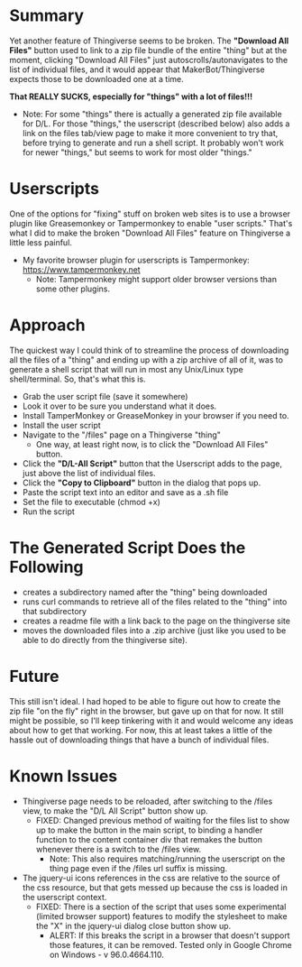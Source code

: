 # Summary
Yet another feature of Thingiverse seems to be broken.  The **"Download All Files"** button 
used to link to a zip file bundle of the entire "thing" but at the moment, clicking
"Download All Files" just autoscrolls/autonavigates to the list of individual files,
and it would appear that MakerBot/Thingiverse expects those to be downloaded one at a time.

**That REALLY SUCKS, especially for "things" with a lot of files!!!**

* Note: For some "things" there is actually a generated zip file available for D/L.  For 
those "things," the userscript (described below) also adds a link on the files tab/view
page to make it more convenient to try that, before trying to generate and run a shell
script.  It probably won't work for newer "things," but seems to work for most older
"things."

# Userscripts
One of the options for "fixing" stuff on broken web sites is to use a browser plugin
like Greasemonkey or Tampermonkey to enable "user scripts."  That's what I did to make
the broken "Download All Files" feature on Thingiverse a little less painful.

* My favorite browser plugin for userscripts is Tampermonkey: https://www.tampermonkey.net
  * Note: Tampermonkey might support older browser versions than some other plugins.

# Approach
The quickest way I could think of to streamline the process of downloading all the files
of a "thing" and ending up with a zip archive of all of it, was to generate a shell
script that will run in most any Unix/Linux type shell/terminal.  So, that's what this is.

* Grab the user script file (save it somewhere)
* Look it over to be sure you understand what it does.
* Install TamperMonkey or GreaseMonkey in your browser if you need to.
* Install the user script
* Navigate to the "/files" page on a Thingiverse "thing" 
  * One way, at least right now, is to click the "Download All Files" button.
* Click the **"D/L-All Script"** button that the Userscript adds to the page, just above the list of individual files.
* Click the **"Copy to Clipboard"** button in the dialog that pops up.
* Paste the script text into an editor and save as a .sh file
* Set the file to executable (chmod +x)
* Run the script

# The Generated Script Does the Following
* creates a subdirectory named after the "thing" being downloaded
* runs curl commands to retrieve all of the files related to the "thing" into that subdirectory
* creates a readme file with a link back to the page on the thingiverse site
* moves the downloaded files into a .zip archive (just like you used to be able to do directly from the thingiverse site).

# Future
This still isn't ideal.  I had hoped to be able to figure out how to create the zip file "on the fly" right in
the browser, but gave up on that for now.  It still might be possible, so I'll keep tinkering with it
and would welcome any ideas about how to get that working.  For now, this at least takes a little of
the hassle out of downloading things that have a bunch of individual files.

# Known Issues
* Thingiverse page needs to be reloaded, after switching to the /files view, to make the 
"D/L All Script" button show up.
  * FIXED: Changed previous method of waiting for the files list to show up to make the button
  in the main script, to binding a handler function to the content container div that remakes
  the button whenever there is a switch to the /files view.
    * Note: This also requires matching/running the userscript on the thing page even if the 
    /files url suffix is missing.
* The jquery-ui icons references in the css are relative to the source of the css resource, but that gets
messed up because the css is loaded in the userscript context.  
  * FIXED: There is a section of the script that uses some experimental (limited browser support) 
  features to modify the stylesheet to make the "X" in the jquery-ui dialog close button show up.
    * ALERT: If this breaks the script in a browser that doesn't support
    those features, it can be removed.  Tested only in Google Chrome on Windows - v 96.0.4664.110.
